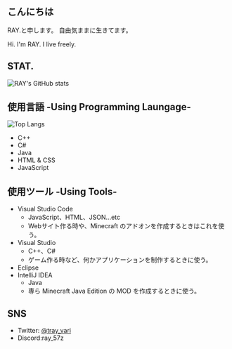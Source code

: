 ## こんにちは
RAY.と申します。
自由気ままに生きてます。

Hi. I'm RAY. I live freely.

## STAT.
![RAY's GitHub stats](https://github-readme-stats.vercel.app/api?username=RAY-prg-12&show_icons=true&theme=dark)

## 使用言語 -Using Programming Laungage-
![Top Langs](https://github-readme-stats.vercel.app/api/top-langs/?username=RAY-prg-12&layout=compact&theme=dark)
* C++
* C#
* Java
* HTML & CSS
* JavaScript

## 使用ツール -Using Tools-
* Visual Studio Code
  * JavaScript、HTML、JSON...etc
  * Webサイト作る時や、Minecraft のアドオンを作成するときはこれを使う。
* Visual Studio
  * C++、C#
  * ゲーム作る時など、何かアプリケーションを制作するときに使う。
* Eclipse
* IntelliJ IDEA
  * Java
  * 専ら Minecraft Java Edition の MOD を作成するときに使う。
  

## SNS
* Twitter: [@tray_vari](https://twitter.com/tray_vari)
* Discord:ray_57z
